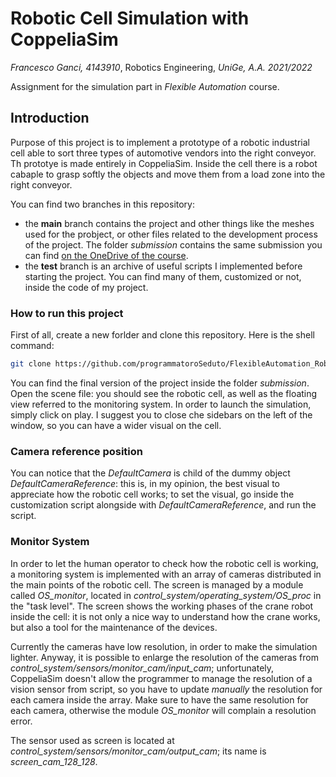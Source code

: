 # Robotic Cell Simulation with CoppeliaSim

*Francesco Ganci, 4143910*, Robotics Engineering, *UniGe, A.A. 2021/2022*

Assignment for the simulation part in *Flexible Automation* course.

## Introduction

Purpose of this project is to implement a prototype of a robotic industrial cell able to sort three types of automotive vendors into the right conveyor. Th prototye is made entirely in CoppeliaSim. Inside the cell there is a robot cabaple to grasp softly the objects and move them from a load zone into the right conveyor. 

You can find two branches in this repository:

- the **main** branch contains the project and other things like the meshes used for the probject, or other files related to the development process of the project. The folder *submission* contains the same submission you can find [on the OneDrive of the course](https://unigeit.sharepoint.com/sites/FLEXIBLEAUTOMATION2021/Documenti%20condivisi/Forms/AllItems.aspx?id=%2Fsites%2FFLEXIBLEAUTOMATION2021%2FDocumenti%20condivisi%2FSimulationAssignmentRepo%2F4143910%5FGanci&viewid=4acfc479%2D342f%2D4256%2D8e95%2Dd935d9290dc9).
- the **test** branch is an archive of useful scripts I implemented before starting the project. You can find many of them, customized or not, inside the code of my project. 

### How to run this project

First of all, create a new forlder and clone this repository. Here is the shell command:

```bash
git clone https://github.com/programmatoroSeduto/FlexibleAutomation_RoboticCellSimulaton.git -b main .
```

You can find the final version of the project inside the folder *submission*. Open the scene file: you should see the robotic cell, as well as the floating view referred to the monitoring system. In order to launch the simulation, simply click on play. I suggest you to close che sidebars on the left of the window, so you can have a wider visual on the cell.

### Camera reference position

You can notice that the *DefaultCamera* is child of the dummy object *DefaultCameraReference*: this is, in my opinion, the best visual to appreciate how the robotic cell works; to set the visual, go inside the customization script alongside with *DefaultCameraReference*, and run the script. 

### Monitor System

In order to let the human operator to check how the robotic cell is working, a monitoring system is implemented with an array of cameras distributed in the main points of the robotic cell. The screen is managed by a module called *OS_monitor*, located in *control_system/operating_system/OS_proc* in the "task level". The screen shows the working phases of the crane robot inside the cell: it is not only a nice way to understand how the crane works, but also a tool for the maintenance of the devices. 

Currently the cameras have low resolution, in order to make the simulation lighter. Anyway, it is possible to enlarge the resolution of the cameras from *control_system/sensors/monitor_cam/input_cam*; unfortunately, CoppeliaSim doesn't allow the programmer to manage the resolution of a vision sensor from script, so you have to update *manually* the resolution for each camera inside the array. Make sure to have the same resolution for each camera, otherwise the module *OS_monitor* will complain a resolution error. 

The sensor used as screen is located at *control_system/sensors/monitor_cam/output_cam*; its name is *screen_cam_128_128*.